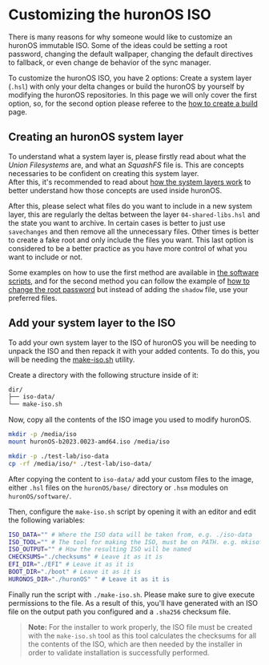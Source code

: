 # Customizing the huronOS ISO
There is many reasons for why someone would like to customize an huronOS immutable ISO. Some of the ideas could be setting a root password, changing the default wallpaper, changing the default directives to fallback, or even change de behavior of the sync manager.

To customize the huronOS ISO, you have 2 options: Create a system layer (`.hsl`) with only your delta changes or build the huronOS by yourself by modifying the huronOS repositories. In this page we will only cover the first option, so, for the second option please referee to the [how to create a build](../development/how-to-create-a-build.md) page.

## Creating an huronOS system layer
To understand what a system layer is, please firstly read about what the *Union Filesystems* are, and what an *SquashFS* file is. This are concepts necessaries to be confident on creating this system layer.  
After this, it's recommended to read about [how the system layers work](../design/how-the-system-layers-work.md) to better understand how those concepts are used inside huronOS.  

After this, please select what files do you want to include in a new system layer, this are regularly the deltas between the layer `04-shared-libs.hsl` and the state you want to archive. In certain cases is better to just use `savechanges` and then remove all the unnecessary files. Other times is better to create a fake root and only include the files you want. This last option is considered to be a better practice as you have more control of what you want to include or not.  

Some examples on how to use the first method are available in [the software scripts](../../software-modules/), and for the second method you can follow the example of [how to change the root password](root-access.md) but instead of adding the `shadow` file, use your preferred files.

## Add your system layer to the ISO
To add your own system layer to the ISO of huronOS you will be needing to unpack the ISO and then repack it with your added contents. To do this, you will be needing the [make-iso.sh](../../base-system/tools/make-iso/make-iso.sh) utility.

Create a directory with the following structure inside of it:
```txt
dir/
├── iso-data/
└── make-iso.sh
```

Now, copy all the contents of the ISO image you used to modify huronOS.
```bash
mkdir -p /media/iso
mount huronOS-b2023.0023-amd64.iso /media/iso

mkdir -p ./test-lab/iso-data
cp -rf /media/iso/* ./test-lab/iso-data/
```

After copying the content to `iso-data/` add your custom files to the image, either `.hsl` files on the `huronOS/base/` directory or `.hsm` modules on `huronOS/software/`.

Then, configure the `make-iso.sh` script by opening it with an editor and edit the following variables:
```bash
ISO_DATA=""	# Where the ISO data will be taken from, e.g. ./iso-data
ISO_TOOL="" # The tool for making the ISO, must be on PATH. e.g. mkisofs
ISO_OUTPUT="" # How the resulting ISO will be named
CHECKSUMS="./checksums" # Leave it as it is
EFI_DIR="./EFI" # Leave it as it is
BOOT_DIR="./boot" # Leave it as it is
HURONOS_DIR="./huronOS" " # Leave it as it is
```

Finally run the script with `./make-iso.sh`. Please make sure to give execute permissions to the file. As a result of this, you'll have generated with an ISO file on the output path you configured and a `.sha256` checksum file.

> **Note:** For the installer to work properly, the ISO file must be created with the `make-iso.sh` tool as this tool calculates the checksums for all the contents of the ISO, which are then needed by the installer in order to validate installation is successfully performed.